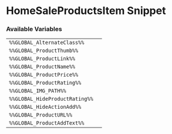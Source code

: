 # HomeSaleProductsItem Snippet

### Available Variables
|||
|---|---|
| `%%GLOBAL_AlternateClass%%` |
| `%%GLOBAL_ProductThumb%%` |
| `%%GLOBAL_ProductLink%%` |
| `%%GLOBAL_ProductName%%` |
| `%%GLOBAL_ProductPrice%%` |
| `%%GLOBAL_ProductRating%%` |
| `%%GLOBAL_IMG_PATH%%` |
| `%%GLOBAL_HideProductRating%%` |
| `%%GLOBAL_HideActionAdd%%` |
| `%%GLOBAL_ProductURL%%` |
| `%%GLOBAL_ProductAddText%%` |
